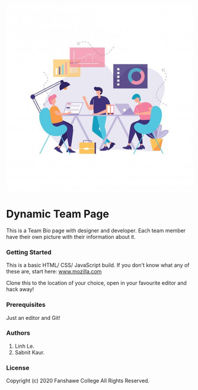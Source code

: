 ![All about dynamic team!](images/teamwork.jpg)

# Dynamic Team Page

This is a Team Bio page with designer and developer. Each team member have their own picture with their information about it.

### Getting Started
This is a basic HTML/ CSS/ JavaScript build. If you don't know what any of these are, start here: www.mozilla.com

Clone this to the location of your choice, open in your favourite editor and hack away!

### Prerequisites
Just an editor and Git!

### Authors
1. Linh Le.
2. Sabnit Kaur.

### License
Copyright (c) 2020 Fanshawe College All Rights Reserved.
